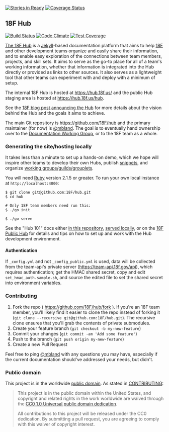 [![Stories in Ready](https://badge.waffle.io/18F/hub.png?label=ready&title=Ready)](https://waffle.io/18F/hub)
[![Coverage Status](https://coveralls.io/repos/18F/hub/badge.svg?branch=coveralls)](https://coveralls.io/r/18F/hub?branch=coveralls)

## 18F Hub

[![Build Status](https://travis-ci.org/18F/hub.svg?branch=master)](https://travis-ci.org/18F/hub)
[![Code Climate](https://codeclimate.com/github/18F/hub/badges/gpa.svg)](https://codeclimate.com/github/18F/hub)
[![Test Coverage](https://codeclimate.com/github/18F/hub/badges/coverage.svg)](https://codeclimate.com/github/18F/hub)

[The 18F Hub](https://18f.gsa.gov/hub) is a
[Jekyll](http://jekyllrb.com/)-based documentation platform that aims to help
[18F](https://github.com/18F) and other development teams organize and easily
share their information, and to enable easy exploration of the connections
between team members, projects, and skill sets. It aims to serve as the go-to
place for all of a team's working information, whether that information is
integrated into the Hub directly or provided as links to other sources. It
also serves as a lightweight tool that other teams can experiment with and
deploy with a minimum of setup.

The internal 18F Hub is hosted at https://hub.18f.us/ and the public Hub
staging area is hosted at https://hub.18f.us/hub.

See the [18F blog post announcing the
Hub](https://18f.gsa.gov/2014/12/23/hub/) for more details about the vision
behind the Hub and the goals it aims to achieve.

The main Git repository is https://github.com/18F/hub and the primary
maintainer (for now) is [@mbland](https://github.com/mbland). The goal is to
eventually hand ownership over to the [Documentation Working
Group](https://18f.gsa.gov/hub/wg/documentation), or to the 18F team as a
whole.

### Generating the site/hosting locally

It takes less than a minute to set up a hands-on demo, which we hope will
inspire other teams to develop their own Hubs, publish
[snippets](https://18f.gsa.gov/2014/12/17/snippets/), and organize [working
groups/guilds/grouplets](https://github.com/18F/grouplet-playbook/).

You will need [Ruby](https://www.ruby-lang.org) version 2.1.5 or greater. To
run your own local instance at `http://localhost:4000`:

```
$ git clone git@github.com:18F/hub.git
$ cd hub

# Only 18F team members need run this:
$ ./go init

$ ./go serve
```

See the "Hub 101" docs either [in this repository](pages/101/), [served
locally](http://localhost:4000/101/), or on the [18F Public
Hub](https://18f.gsa.gov/hub/101/) for details and tips on how to set up and
work with the Hub development environment.

#### Authentication

If `_config.yml` and not `_config_public.yml` is used,
data will be collected from the team-api's private server
(https://team-api.18f.gov/api), which requires authentication; get
the HMAC shared secret, copy and edit `set_hmac_auth.sample.sh`,
and source the edited file to set the shared secret into
environment variables.

### Contributing

1.  Fork the repo ( https://github.com/18F/hub/fork ). If you're an 18F team member, you'll likely find it easier to clone the repo instead of forking it (`git clone --recursive git@github.com:18F/hub.git`). The recursive clone ensures that you'll grab the contents of private submodules.
2. Create your feature branch (`git checkout -b my-new-feature`)
3. Commit your changes (`git commit -am 'Add some feature'`)
4. Push to the branch (`git push origin my-new-feature`)
5. Create a new Pull Request

Feel free to ping [@mbland](https://github.com/mbland) with any questions you
may have, especially if the current documentation should've addressed your
needs, but didn't.

### Public domain

This project is in the worldwide [public domain](LICENSE.md). As stated in [CONTRIBUTING](CONTRIBUTING.md):

> This project is in the public domain within the United States, and copyright
> and related rights in the work worldwide are waived through the [CC0 1.0
> Universal public domain
> dedication](https://creativecommons.org/publicdomain/zero/1.0/).
>
> All contributions to this project will be released under the CC0 dedication.
> By submitting a pull request, you are agreeing to comply with this waiver of
> copyright interest.

